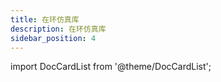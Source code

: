 ```yaml
---
title: 在环仿真库
description: 在环仿真库
sidebar_position: 4
---
```


import DocCardList from '@theme/DocCardList';

<DocCardList />